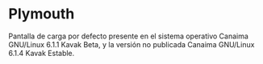 # Plymouth

Pantalla de carga por defecto presente en el sistema operativo Canaima GNU/Linux 6.1.1 Kavak Beta, y la versión no publicada Canaima GNU/Linux 6.1.4 Kavak Estable. 